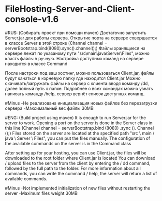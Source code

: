 # FileHosting-Server-and-Client-console-v1.6


#RUS:
(Собирать проект при помощи maven)
Достаточно запустить Server.jar для работы сервера.
Открытие порта на сервере совершается в классе Server в этой строке (Channel channel = serverBootstrap.bind(8080).sync().channel();)
Файлы хранящиеся на сервере лежат по указаному пути "src\main\java\Server\Files", можно класть файлы в ручную. 
Настройка доступных команд на сервере находится в классе Command

После настроки под ваш хостинг, можно пользоваться Client.jar, файлы будут качаться в корневую папку где находится Client.jar
Можно скачивать/загружать файлы на сервер с клиента вводя команду /dd, далее полный путь к папке. 
Подробнее о всех командах можно узнать написать команду /help, сервер вернёт список доступных команд.

#Minus
-Не реализована инициализация новых файлов без перезагрузки сервера
-Максимальный вес файлы 30MB



#ENG:
(Build project using maven)
It is enough to run Server.jar for the server to work.
Opening a port on the server is done in the Server class in this line (Channel channel = serverBootstrap.bind (8080) .sync (). Channel ();)
Files stored on the server are located at the specified path "src \ main \ java \ Server \ Files", you can put the files manually.
The configuration of the available commands on the server is in the Command class

After setting up for your hosting, you can use Client.jar, the files will be downloaded to the root folder where Client.jar is located
You can download / upload files to the server from the client by entering the / dd command, followed by the full path to the folder.
For more information about all commands, you can write the command / help, the server will return a list of available commands.


#Minus
-Not implemented initialization of new files without restarting the server
-Maximum files weight 30MB

